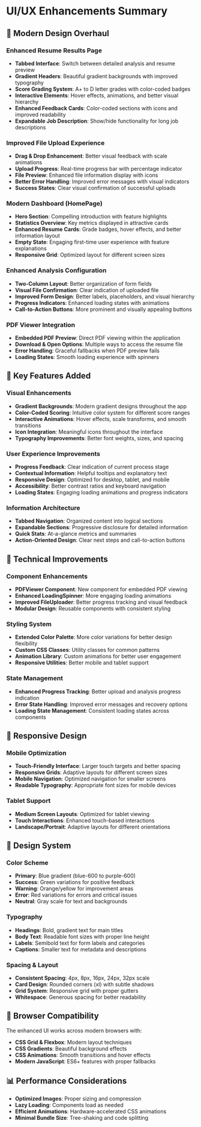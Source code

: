 # UI/UX Enhancements Summary

## 🎨 Modern Design Overhaul

### Enhanced Resume Results Page
- **Tabbed Interface**: Switch between detailed analysis and resume preview
- **Gradient Headers**: Beautiful gradient backgrounds with improved typography
- **Score Grading System**: A+ to D letter grades with color-coded badges
- **Interactive Elements**: Hover effects, animations, and better visual hierarchy
- **Enhanced Feedback Cards**: Color-coded sections with icons and improved readability
- **Expandable Job Description**: Show/hide functionality for long job descriptions

### Improved File Upload Experience
- **Drag & Drop Enhancement**: Better visual feedback with scale animations
- **Upload Progress**: Real-time progress bar with percentage indicator
- **File Preview**: Enhanced file information display with icons
- **Better Error Handling**: Improved error messages with visual indicators
- **Success States**: Clear visual confirmation of successful uploads

### Modern Dashboard (HomePage)
- **Hero Section**: Compelling introduction with feature highlights
- **Statistics Overview**: Key metrics displayed in attractive cards
- **Enhanced Resume Cards**: Grade badges, hover effects, and better information layout
- **Empty State**: Engaging first-time user experience with feature explanations
- **Responsive Grid**: Optimized layout for different screen sizes

### Enhanced Analysis Configuration
- **Two-Column Layout**: Better organization of form fields
- **Visual File Confirmation**: Clear indication of uploaded file
- **Improved Form Design**: Better labels, placeholders, and visual hierarchy
- **Progress Indicators**: Enhanced loading states with animations
- **Call-to-Action Buttons**: More prominent and visually appealing buttons

### PDF Viewer Integration
- **Embedded PDF Preview**: Direct PDF viewing within the application
- **Download & Open Options**: Multiple ways to access the resume file
- **Error Handling**: Graceful fallbacks when PDF preview fails
- **Loading States**: Smooth loading experience with spinners

## 🎯 Key Features Added

### Visual Enhancements
- **Gradient Backgrounds**: Modern gradient designs throughout the app
- **Color-Coded Scoring**: Intuitive color system for different score ranges
- **Interactive Animations**: Hover effects, scale transforms, and smooth transitions
- **Icon Integration**: Meaningful icons throughout the interface
- **Typography Improvements**: Better font weights, sizes, and spacing

### User Experience Improvements
- **Progress Feedback**: Clear indication of current process stage
- **Contextual Information**: Helpful tooltips and explanatory text
- **Responsive Design**: Optimized for desktop, tablet, and mobile
- **Accessibility**: Better contrast ratios and keyboard navigation
- **Loading States**: Engaging loading animations and progress indicators

### Information Architecture
- **Tabbed Navigation**: Organized content into logical sections
- **Expandable Sections**: Progressive disclosure for detailed information
- **Quick Stats**: At-a-glance metrics and summaries
- **Action-Oriented Design**: Clear next steps and call-to-action buttons

## 🚀 Technical Improvements

### Component Enhancements
- **PDFViewer Component**: New component for embedded PDF viewing
- **Enhanced LoadingSpinner**: More engaging loading animations
- **Improved FileUploader**: Better progress tracking and visual feedback
- **Modular Design**: Reusable components with consistent styling

### Styling System
- **Extended Color Palette**: More color variations for better design flexibility
- **Custom CSS Classes**: Utility classes for common patterns
- **Animation Library**: Custom animations for better user engagement
- **Responsive Utilities**: Better mobile and tablet support

### State Management
- **Enhanced Progress Tracking**: Better upload and analysis progress indication
- **Error State Handling**: Improved error messages and recovery options
- **Loading State Management**: Consistent loading states across components

## 📱 Responsive Design

### Mobile Optimization
- **Touch-Friendly Interface**: Larger touch targets and better spacing
- **Responsive Grids**: Adaptive layouts for different screen sizes
- **Mobile Navigation**: Optimized navigation for smaller screens
- **Readable Typography**: Appropriate font sizes for mobile devices

### Tablet Support
- **Medium Screen Layouts**: Optimized for tablet viewing
- **Touch Interactions**: Enhanced touch-based interactions
- **Landscape/Portrait**: Adaptive layouts for different orientations

## 🎨 Design System

### Color Scheme
- **Primary**: Blue gradient (blue-600 to purple-600)
- **Success**: Green variations for positive feedback
- **Warning**: Orange/yellow for improvement areas
- **Error**: Red variations for errors and critical issues
- **Neutral**: Gray scale for text and backgrounds

### Typography
- **Headings**: Bold, gradient text for main titles
- **Body Text**: Readable font sizes with proper line height
- **Labels**: Semibold text for form labels and categories
- **Captions**: Smaller text for metadata and descriptions

### Spacing & Layout
- **Consistent Spacing**: 4px, 8px, 16px, 24px, 32px scale
- **Card Design**: Rounded corners (xl) with subtle shadows
- **Grid System**: Responsive grid with proper gutters
- **Whitespace**: Generous spacing for better readability

## 🔧 Browser Compatibility

The enhanced UI works across modern browsers with:
- **CSS Grid & Flexbox**: Modern layout techniques
- **CSS Gradients**: Beautiful background effects
- **CSS Animations**: Smooth transitions and hover effects
- **Modern JavaScript**: ES6+ features with proper fallbacks

## 📊 Performance Considerations

- **Optimized Images**: Proper sizing and compression
- **Lazy Loading**: Components load as needed
- **Efficient Animations**: Hardware-accelerated CSS animations
- **Minimal Bundle Size**: Tree-shaking and code splitting